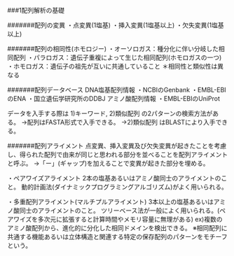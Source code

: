 ###1配列解析の基礎

#######配列の変異
・点変異(1塩基)
・挿入変異(1塩基以上)
・欠失変異(1塩基以上)

#######配列の相同性(ホモロジー)
・オーソロガス：種分化に伴い分岐した相同配列
・パラロガス：遺伝子重複によって生じた相同配列(ホモロガスの一つ)
・ホモロガス：遺伝子の祖先が互いに共通していること
＊相同性と類似性は異なる

#######配列データベース
DNA塩基配列情報
・NCBIのGenbank
・EMBL-EBIのENA
・国立遺伝学研究所のDDBJ
アミノ酸配列情報
・EMBL-EBIのUniProt

データを入手する際は 1)キーワード, 2)類似配列 の2パターンの検索方法がある。
→配列はFASTA形式で入手できる。
→2)類似配列 はBLASTにより入手できる。

#######配列アライメント
点変異、挿入変異及び欠失変異が起きたことを考慮し、得られた配列で由来が同じと思われる部分を並べることを配列アライメントと呼ぶ。
→「ー」(ギャップ)を加えることで変異が起きた部分を埋める。

・ペアワイズアライメント
2本の塩基あるいはアミノ酸同士のアライメントのこと。
動的計画法(ダイナミックプログラミングアルゴリズム)がよく用いられる。

・多重配列アライメント(マルチプルアライメント)
3本以上の塩基あるいはアミノ酸同士のアライメントのこと。
ツリーベース法が一般によく用いられる。(ペアワイズを多次元に拡張すると計算時間やメモリ容量に無理がある)
ex)複数のアミノ酸配列から、進化的に分化した相同ドメインを検出できる。
※相同配列に共通する機能あるいは立体構造と関連する特定の保存配列のパターンをモチーフという。
